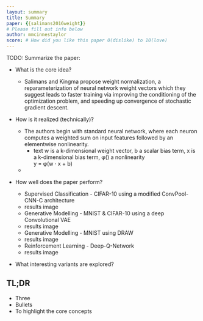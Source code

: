 ```yaml
---
layout: summary
title: Summary
paper: {{salimans2016weight}}
# Please fill out info below
author: mmcinnestaylor 
score: # How did you like this paper 0(dislike) to 10(love)
---
```


TODO: Summarize the paper:
* What is the core idea?  
  * Salimans and Kingma propose weight normalization, a reparameterization of neural network weight vectors which they suggest leads to faster training via improving the conditioning of the optimization problem, and speeding up convergence of stochastic gradient descent.
* How is it realized (technically)?
  * The authors begin with standard neural network, where each neuron computes a weighted sum on input features followed by an elementwise nonlinearity. 
    * text w is a k-dimensional  weight vector, b a scalar bias term, x is a k-dimensional bias term, &phi;() a nonlinearity     
  y = &phi;(w &middot; x + b)  
  * 
    
  

* How well does the paper perform?  
  * Supervised Classification - CIFAR-10 using a modified ConvPool-CNN-C architecture
  * results image
  * Generative Modelling - MNIST \& CIFAR-10 using a deep Convolutional VAE
  * results image 
  * Generative Modelling - MNIST using DRAW
  * results image
  * Reinforcement Learning - Deep-Q-Network
  * results image
* What interesting variants are explored?   


## TL;DR
* Three
* Bullets
* To highlight the core concepts

